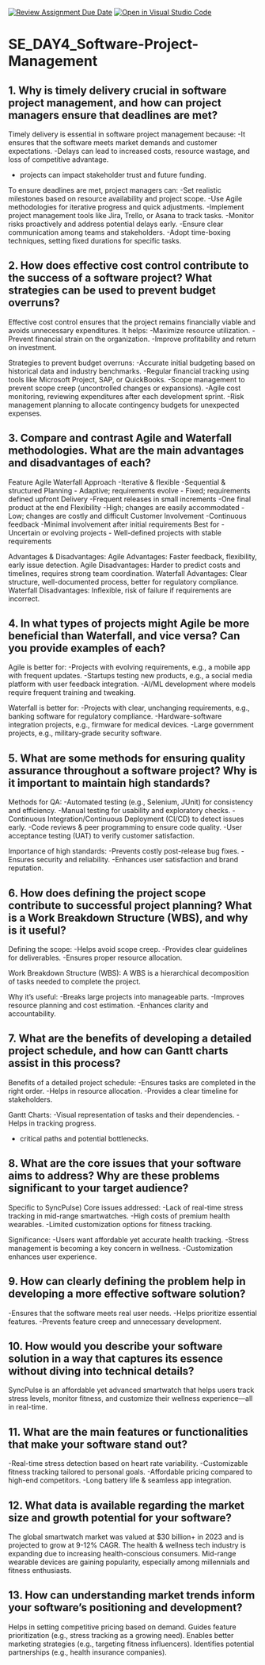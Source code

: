[![Review Assignment Due Date](https://classroom.github.com/assets/deadline-readme-button-22041afd0340ce965d47ae6ef1cefeee28c7c493a6346c4f15d667ab976d596c.svg)](https://classroom.github.com/a/9pw6JKcu)
[![Open in Visual Studio Code](https://classroom.github.com/assets/open-in-vscode-2e0aaae1b6195c2367325f4f02e2d04e9abb55f0b24a779b69b11b9e10269abc.svg)](https://classroom.github.com/online_ide?assignment_repo_id=18505755&assignment_repo_type=AssignmentRepo)
# SE_DAY4_Software-Project-Management
## 1. Why is timely delivery crucial in software project management, and how can project managers ensure that deadlines are met?
Timely delivery is essential in software project management because:
-It ensures that the software meets market demands and customer expectations.
-Delays can lead to increased costs, resource wastage, and loss of competitive advantage.
- projects can impact stakeholder trust and future funding.

To ensure deadlines are met, project managers can:
-Set realistic milestones based on resource availability and project scope.
-Use Agile methodologies for iterative progress and quick adjustments.
-Implement project management tools like Jira, Trello, or Asana to track tasks.
-Monitor risks proactively and address potential delays early.
-Ensure clear communication among teams and stakeholders.
-Adopt time-boxing techniques, setting fixed durations for specific tasks.

## 2. How does effective cost control contribute to the success of a software project? What strategies can be used to prevent budget overruns?
Effective cost control ensures that the project remains financially viable and avoids unnecessary expenditures. It helps:
-Maximize resource utilization.
-Prevent financial strain on the organization.
-Improve profitability and return on investment.

Strategies to prevent budget overruns:
-Accurate initial budgeting based on historical data and industry benchmarks.
-Regular financial tracking using tools like Microsoft Project, SAP, or QuickBooks.
-Scope management to prevent scope creep (uncontrolled changes or expansions).
-Agile cost monitoring, reviewing expenditures after each development sprint.
-Risk management planning to allocate contingency budgets for unexpected expenses.

## 3. Compare and contrast Agile and Waterfall methodologies. What are the main advantages and disadvantages of each?
Feature                                     	Agile	                                      Waterfall
Approach	                          -Iterative & flexible	                              -Sequential & structured
Planning	                         - Adaptive; requirements evolve                     - Fixed; requirements defined upfront
Delivery	                         -Frequent releases in small increments               -One final product at the end
Flexibility                       	-High; changes are easily accommodated	           - Low; changes are costly and difficult
Customer Involvement	              -Continuous feedback	                              -Minimal involvement after initial requirements
Best for	                        - Uncertain or evolving projects                     - Well-defined projects with stable requirements

Advantages & Disadvantages:
Agile Advantages: Faster feedback, flexibility, early issue detection.
Agile Disadvantages: Harder to predict costs and timelines, requires strong team coordination.
Waterfall Advantages: Clear structure, well-documented process, better for regulatory compliance.
Waterfall Disadvantages: Inflexible, risk of failure if requirements are incorrect.

## 4. In what types of projects might Agile be more beneficial than Waterfall, and vice versa? Can you provide examples of each?
Agile is better for:
-Projects with evolving requirements, e.g., a mobile app with frequent updates.
-Startups testing new products, e.g., a social media platform with user feedback integration.
-AI/ML development where models require frequent training and tweaking.

Waterfall is better for:
-Projects with clear, unchanging requirements, e.g., banking software for regulatory compliance.
-Hardware-software integration projects, e.g., firmware for medical devices.
-Large government projects, e.g., military-grade security software.

## 5. What are some methods for ensuring quality assurance throughout a software project? Why is it important to maintain high standards?
Methods for QA:
-Automated testing (e.g., Selenium, JUnit) for consistency and efficiency.
-Manual testing for usability and exploratory checks.
-Continuous Integration/Continuous Deployment (CI/CD) to detect issues early.
-Code reviews & peer programming to ensure code quality.
-User acceptance testing (UAT) to verify customer satisfaction.

Importance of high standards:
-Prevents costly post-release bug fixes.
-Ensures security and reliability.
-Enhances user satisfaction and brand reputation.

## 6. How does defining the project scope contribute to successful project planning? What is a Work Breakdown Structure (WBS), and why is it useful?
Defining the scope:
-Helps avoid scope creep.
-Provides clear guidelines for deliverables.
-Ensures proper resource allocation.

Work Breakdown Structure (WBS):
A WBS is a hierarchical decomposition of tasks needed to complete the project.

Why it’s useful:
-Breaks large projects into manageable parts.
-Improves resource planning and cost estimation.
-Enhances clarity and accountability.

## 7. What are the benefits of developing a detailed project schedule, and how can Gantt charts assist in this process?
Benefits of a detailed project schedule:
-Ensures tasks are completed in the right order.
-Helps in resource allocation.
-Provides a clear timeline for stakeholders.

Gantt Charts:
-Visual representation of tasks and their dependencies.
-Helps in tracking progress.
- critical paths and potential bottlenecks.

## 8. What are the core issues that your software aims to address? Why are these problems significant to your target audience?
Specific to SyncPulse)
Core issues addressed:
-Lack of real-time stress tracking in mid-range smartwatches.
-High costs of premium health wearables.
-Limited customization options for fitness tracking.

Significance:
-Users want affordable yet accurate health tracking.
-Stress management is becoming a key concern in wellness.
-Customization enhances user experience.

## 9. How can clearly defining the problem help in developing a more effective software solution?
-Ensures that the software meets real user needs.
-Helps prioritize essential features.
-Prevents feature creep and unnecessary development.

## 10. How would you describe your software solution in a way that captures its essence without diving into technical details?
SyncPulse is an affordable yet advanced smartwatch that helps users track stress levels, monitor fitness, and customize their wellness experience—all in real-time.


## 11. What are the main features or functionalities that make your software stand out?
-Real-time stress detection based on heart rate variability.
-Customizable fitness tracking tailored to personal goals.
-Affordable pricing compared to high-end competitors.
-Long battery life & seamless app integration.

## 12. What data is available regarding the market size and growth potential for your software?
The global smartwatch market was valued at $30 billion+ in 2023 and is projected to grow at 9-12% CAGR.
The health & wellness tech industry is expanding due to increasing health-conscious consumers.
Mid-range wearable devices are gaining popularity, especially among millennials and fitness enthusiasts.

## 13. How can understanding market trends inform your software’s positioning and development?

Helps in setting competitive pricing based on demand.
Guides feature prioritization (e.g., stress tracking as a growing need).
Enables better marketing strategies (e.g., targeting fitness influencers).
Identifies potential partnerships (e.g., health insurance companies).
